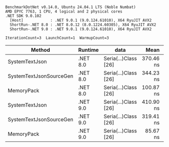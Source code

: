 ```

BenchmarkDotNet v0.14.0, Ubuntu 24.04.1 LTS (Noble Numbat)
AMD EPYC 7763, 1 CPU, 4 logical and 2 physical cores
.NET SDK 9.0.102
  [Host]            : .NET 9.0.1 (9.0.124.61010), X64 RyuJIT AVX2
  ShortRun-.NET 8.0 : .NET 8.0.12 (8.0.1224.60305), X64 RyuJIT AVX2
  ShortRun-.NET 9.0 : .NET 9.0.1 (9.0.124.61010), X64 RyuJIT AVX2

IterationCount=3  LaunchCount=1  WarmupCount=3  

```
| Method                  | Runtime  | data                 | Mean      | Error    | StdDev   | Min       | Max       | Gen0   | Allocated |
|------------------------ |--------- |--------------------- |----------:|---------:|---------:|----------:|----------:|-------:|----------:|
| SystemTextJson          | .NET 8.0 | Seria(...)Class [26] | 370.46 ns | 32.16 ns | 1.763 ns | 368.49 ns | 371.87 ns | 0.0196 |     328 B |
| SystemTextJsonSourceGen | .NET 8.0 | Seria(...)Class [26] | 344.23 ns | 68.55 ns | 3.757 ns | 339.93 ns | 346.89 ns | 0.0219 |     368 B |
| MemoryPack              | .NET 8.0 | Seria(...)Class [26] | 100.87 ns | 11.32 ns | 0.620 ns | 100.40 ns | 101.57 ns | 0.0076 |     128 B |
| SystemTextJson          | .NET 9.0 | Seria(...)Class [26] | 410.90 ns | 28.31 ns | 1.552 ns | 409.34 ns | 412.45 ns | 0.0196 |     328 B |
| SystemTextJsonSourceGen | .NET 9.0 | Seria(...)Class [26] | 319.41 ns | 77.98 ns | 4.275 ns | 315.96 ns | 324.19 ns | 0.0219 |     368 B |
| MemoryPack              | .NET 9.0 | Seria(...)Class [26] |  85.67 ns | 14.54 ns | 0.797 ns |  85.16 ns |  86.59 ns | 0.0076 |     128 B |
